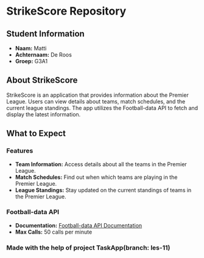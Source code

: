 # StrikeScore Repository

## Student Information
- **Naam:** Matti
- **Achternaam:** De Roos
- **Groep:** G3A1

## About StrikeScore

StrikeScore is an application that provides information about the Premier League. Users can view details about teams, match schedules, and the current league standings. The app utilizes the Football-data API to fetch and display the latest information.

## What to Expect

### Features
- **Team Information:** Access details about all the teams in the Premier League.
- **Match Schedules:** Find out when which teams are playing in the Premier League.
- **League Standings:** Stay updated on the current standings of teams in the Premier League.

### Football-data API
- **Documentation:** [Football-data API Documentation](https://www.football-data.org/documentation/quickstart)
- **Max Calls:** 50 calls per minute



### Made with the help of project TaskApp(branch: les-11)
